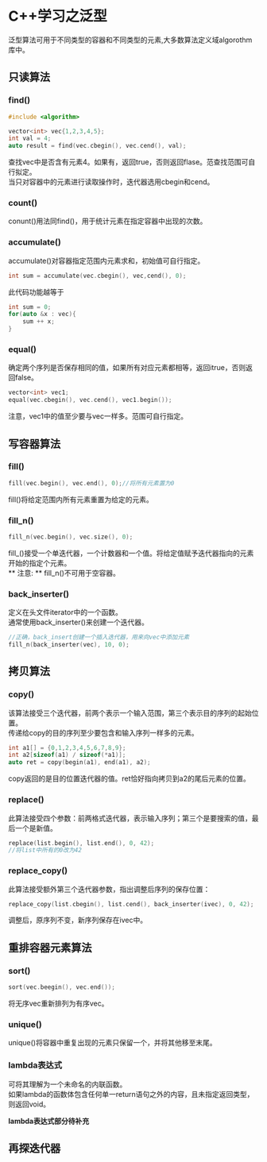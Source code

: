 # C++学习之泛型


泛型算法可用于不同类型的容器和不同类型的元素,大多数算法定义域algorothm库中。
## 只读算法
  
### find()  
```cpp
#include <algorithm>

vector<int> vec{1,2,3,4,5};
int val = 4;
auto result = find(vec.cbegin(), vec.cend(), val);
```
查找vec中是否含有元素4。如果有，返回true，否则返回flase。范查找范围可自行拟定。    
当只对容器中的元素进行读取操作时，迭代器选用cbegin和cend。

### count()  
conunt()用法同find()，用于统计元素在指定容器中出现的次数。  

### accumulate()  
accumulate()对容器指定范围内元素求和，初始值可自行指定。
```cpp
int sum = accumulate(vec.cbegin(), vec,cend(), 0);
```
此代码功能越等于
```cpp
int sum = 0;
for(auto &x : vec){
    sum ++ x;
}
```

### equal()  
确定两个序列是否保存相同的值，如果所有对应元素都相等，返回itrue，否则返回false。
```cpp
vector<int> vec1;
equal(vec.cbegin(), vec.cend(), vec1.begin());
```
注意，vec1中的值至少要与vec一样多。范围可自行指定。


## 写容器算法  
### fill()   
```cpp
fill(vec.begin(), vec.end(), 0);//将所有元素置为0
```
fill()将给定范围内所有元素重置为给定的元素。  

### fill_n()  
```cpp
fill_n(vec.begin(), vec.size(), 0);
```
fill_()接受一个单迭代器，一个计数器和一个值。将给定值赋予迭代器指向的元素开始的指定个元素。    
** 注意: ** fill_n()不可用于空容器。    


### back_inserter()  
定义在头文件iterator中的一个函数。  
通常使用back_inserter()来创建一个迭代器。 
```cpp
//正确，back_insert创建一个插入迭代器，用来向vec中添加元素
fill_n(back_inserter(vec), 10, 0);
```

## 拷贝算法  
### copy()  
该算法接受三个迭代器，前两个表示一个输入范围，第三个表示目的序列的起始位置。   
传递给copy的目的序列至少要包含和输入序列一样多的元素。  
```cpp
int a1[] = {0,1,2,3,4,5,6,7,8,9};
int a2[sizeof(a1) / sizeof(*a1)];
auto ret = copy(begin(a1), end(a1), a2);
```
copy返回的是目的位置迭代器的值。ret恰好指向拷贝到a2的尾后元素的位置。   


### replace()  
此算法接受四个参数：前两格式迭代器，表示输入序列；第三个是要搜索的值，最后一个是新值。
```cpp
replace(list.begin(), list.end(), 0, 42);
//将list中所有的0改为42
```


### replace_copy()  
此算法接受额外第三个迭代器参数，指出调整后序列的保存位置：
```cpp
replace_copy(list.cbegin(), list.cend(), back_inserter(ivec), 0, 42);
```
调整后，原序列不变，新序列保存在ivec中。  



## 重排容器元素算法    

### sort()   
```cpp
sort(vec.beegin(), vec.end());
```
将无序vec重新排列为有序vec。

### unique()  
unique()将容器中重复出现的元素只保留一个，并将其他移至末尾。  



### lambda表达式  
可将其理解为一个未命名的内联函数。   
如果lambda的函数体包含任何单一return语句之外的内容，且未指定返回类型，则返回void。  


**lambda表达式部分待补充**


## 再探迭代器
